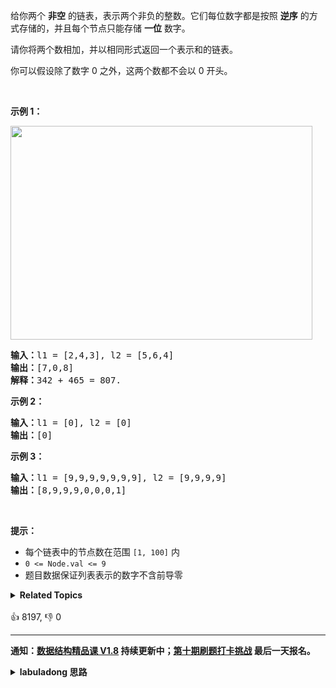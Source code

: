 <p>给你两个 <strong>非空</strong> 的链表，表示两个非负的整数。它们每位数字都是按照 <strong>逆序</strong> 的方式存储的，并且每个节点只能存储 <strong>一位</strong> 数字。</p>

<p>请你将两个数相加，并以相同形式返回一个表示和的链表。</p>

<p>你可以假设除了数字 0 之外，这两个数都不会以 0 开头。</p>

<p> </p>

<p><strong>示例 1：</strong></p>
<img alt="" src="https://assets.leetcode-cn.com/aliyun-lc-upload/uploads/2021/01/02/addtwonumber1.jpg" style="width: 483px; height: 342px;" />
<pre>
<strong>输入：</strong>l1 = [2,4,3], l2 = [5,6,4]
<strong>输出：</strong>[7,0,8]
<strong>解释：</strong>342 + 465 = 807.
</pre>

<p><strong>示例 2：</strong></p>

<pre>
<strong>输入：</strong>l1 = [0], l2 = [0]
<strong>输出：</strong>[0]
</pre>

<p><strong>示例 3：</strong></p>

<pre>
<strong>输入：</strong>l1 = [9,9,9,9,9,9,9], l2 = [9,9,9,9]
<strong>输出：</strong>[8,9,9,9,0,0,0,1]
</pre>

<p> </p>

<p><strong>提示：</strong></p>

<ul>
	<li>每个链表中的节点数在范围 <code>[1, 100]</code> 内</li>
	<li><code>0 <= Node.val <= 9</code></li>
	<li>题目数据保证列表表示的数字不含前导零</li>
</ul>
<details><summary><strong>Related Topics</strong></summary>递归 | 链表 | 数学</details><br>

<div>👍 8197, 👎 0</div>

<div id="labuladong"><hr>

**通知：[数据结构精品课 V1.8](https://aep.h5.xeknow.com/s/1XJHEO) 持续更新中；[第十期刷题打卡挑战](https://mp.weixin.qq.com/s/eUG2OOzY3k_ZTz-CFvtv5Q) 最后一天报名。**

<details><summary><strong>labuladong 思路</strong></summary>

## 基本思路

逆序存储很友好了，直接遍历链表就是从个位开始的，符合我们计算加法的习惯顺序。如果是正序存储，那倒要费点脑筋了。

这道题主要考察 [链表双指针技巧](https://labuladong.github.io/article/fname.html?fname=链表技巧) 和加法运算过程中对进位的处理。

**代码中还用到一个链表的算法题中是很常见的「虚拟头结点」技巧，也就是 `dummy` 节点**。你可以试试，如果不使用 `dummy` 虚拟节点，代码会稍显复杂，而有了 `dummy` 节点这个占位符，可以避免处理初始的空指针情况，降低代码的复杂性。

**标签：[数据结构](https://mp.weixin.qq.com/mp/appmsgalbum?__biz=MzAxODQxMDM0Mw==&action=getalbum&album_id=1318892385270808576)，[链表双指针](https://mp.weixin.qq.com/mp/appmsgalbum?__biz=MzAxODQxMDM0Mw==&action=getalbum&album_id=2120596033251475465)**

## 解法代码

```java
class Solution {
    public ListNode addTwoNumbers(ListNode l1, ListNode l2) {
        // 在两条链表上的指针
        ListNode p1 = l1, p2 = l2;
        // 虚拟头结点（构建新链表时的常用技巧）
        ListNode dummy = new ListNode(-1);
        // 指针 p 负责构建新链表
        ListNode p = dummy;
        // 记录进位
        int carry = 0;
        // 开始执行加法，两条链表走完且没有进位时才能结束循环
        while (p1 != null || p2 != null || carry > 0) {
            // 先加上上次的进位
            int val = carry;
            if (p1 != null) {
                val += p1.val;
                p1 = p1.next;
            }
            if (p2 != null) {
                val += p2.val;
                p2 = p2.next;
            }
            // 处理进位情况
            carry = val / 10;
            val = val % 10;
            // 构建新节点
            p.next = new ListNode(val);
            p = p.next;
        }
        // 返回结果链表的头结点（去除虚拟头结点）
        return dummy.next;
    }
}
```

</details>
</div>







